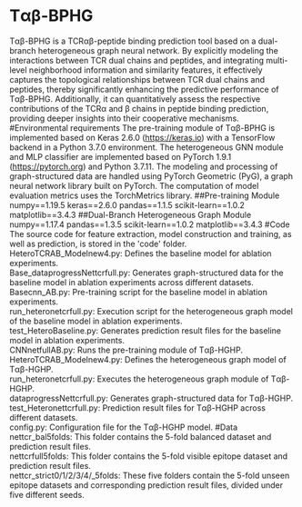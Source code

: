 # Tαβ-BPHG
Tαβ-BPHG is a TCRαβ-peptide binding prediction tool based on a dual-branch heterogeneous graph neural network. By explicitly modeling the interactions between TCR dual chains and peptides, and integrating multi-level neighborhood information and similarity features, it effectively captures the topological relationships between TCR dual chains and peptides, thereby significantly enhancing the predictive performance of Tαβ-BPHG. Additionally, it can quantitatively assess the respective contributions of the TCRα and β chains in peptide binding prediction, providing deeper insights into their cooperative mechanisms.
#Environmental requirements
The pre-training module of Tαβ-BPHG is implemented based on Keras 2.6.0 (https://keras.io) with a TensorFlow backend in a Python 3.7.0 environment. The heterogeneous GNN module and MLP classifier are implemented based on PyTorch 1.9.1 (https://pytorch.org) and Python 3.7.11. The modeling and processing of graph-structured data are handled using PyTorch Geometric (PyG), a graph neural network library built on PyTorch. The computation of model evaluation metrics uses the TorchMetrics library. 
##Pre-training Module
numpy==1.19.5
keras==2.6.0
pandas==1.1.5
scikit-learn==1.0.2
matplotlib==3.4.3
##Dual-Branch Heterogeneous Graph Module
numpy==1.17.4
pandas==1.3.5
scikit-learn==1.0.2
 matplotlib==3.4.3
#Code
The source code for feature extraction, model construction and training, as well as prediction, is stored in the 'code' folder.
HeteroTCRAB_Modelnew4.py: Defines the baseline model for ablation experiments.  
Base_dataprogressNettcrfull.py: Generates graph-structured data for the baseline model in ablation experiments across different datasets.  
Basecnn_AB.py: Pre-training script for the baseline model in ablation experiments.  
run_heteronetcrfull.py: Execution script for the heterogeneous graph model of the baseline model in ablation experiments.  
test_HeteroBaseline.py: Generates prediction result files for the baseline model in ablation experiments.  
CNNnetfullAB.py: Runs the pre-training module of Tαβ-HGHP.  
HeteroTCRAB_Modelnew4.py: Defines the heterogeneous graph model of Tαβ-HGHP.  
run_heteronetcrfull.py: Executes the heterogeneous graph module of Tαβ-HGHP.  
dataprogressNettcrfull.py: Generates graph-structured data for Tαβ-HGHP.  
test_Heteronettcrfull.py: Prediction result files for Tαβ-HGHP across different datasets.  
config.py: Configuration file for the Tαβ-HGHP model.
#Data
nettcr_bal5folds: This folder contains the 5-fold balanced dataset and prediction result files.  
nettcrfull5folds: This folder contains the 5-fold visible epitope dataset and prediction result files.  
nettcr_strict0/1/2/3/4/_5folds: These five folders contain the 5-fold unseen epitope datasets and corresponding prediction result files, divided under five different seeds.
